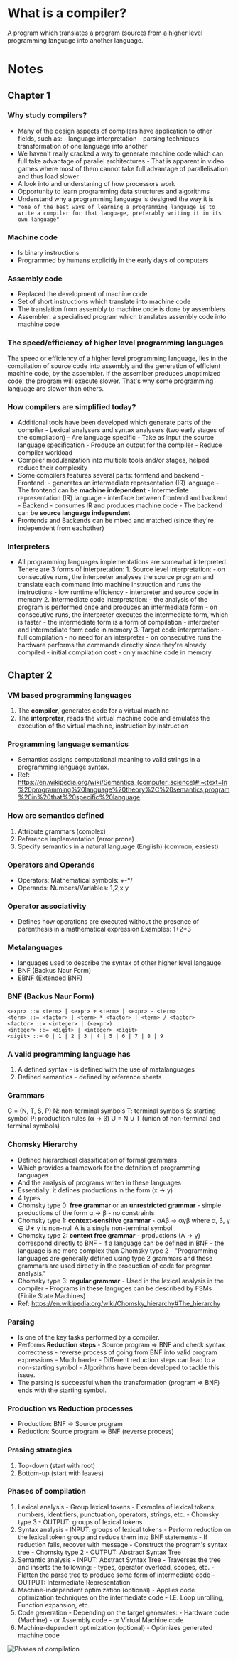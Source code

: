 # What is a compiler?

A program which translates a program (source) from a higher level programming language into another language.

# Notes

## Chapter 1

### Why study compilers?
- Many of the design aspects of compilers have application to other fields, such as:
		- language interpretation
		- parsing techniques
		- transformation of one language into another
- We haven't really cracked a way to generate machine code which can full take advantage of parallel architectures
		- That is apparent in video games where most of them cannot take full advantage of parallelisation and thus load slower
- A look into and understaning of how processors work
- Opportunity to learn programming data structures and algorithms
- Understand why a programming language is designed the way it is
- ```"one of the best ways of learning a programming language is to write a compiler for that language, preferably writing it in its own language"```

### Machine code
- Is binary instructions
- Programmed by humans explicitly in the early days of computers

### Assembly code
- Replaced the development of machine code
- Set of short instructions which translate into machine code
- The translation from assembly to machine code is done by assemblers
- Assembler: a specialised program which translates assembly code into machine code

### The speed/efficiency of higher level programming languages
The speed or efficiency of a higher level programming language, lies in the compilation of source code into assembly and the generation of efficient machine code, by the assembler. If the assemlber produces unoptimized code, the program will execute slower.
That's why some programming language are slower than others.

### How compilers are simplified today?
- Additional tools have been developed which generate parts of the compiler
		- Lexical analysers and syntax analysers (two early stages of the compilation)
				- Are language specific
				- Take as input the source language specification
				- Produce an output for the compiler
				- Reduce compiler workload
- Compiler modularization into multiple tools and/or stages, helped reduce their complexity
- Some compilers features several parts: forntend and backend
		- Frontend:
				- generates an intermediate representation (IR) language
				- The frontend can be **machine independent**
		- Intermediate representation (IR) language
				- interface between frontend and backend
		- Backend
				- consumes IR and produces machine code
				- The backend can be **source language independent**
- Frontends and Backends can be mixed and matched (since they're independent from eachother)

### Interpreters
- All programming languages implementations are somewhat interpreted.
Tehere are 3 forms of interpretation:
		1. Source level interpretation:
				- on consecutive runs, the interpreter analyses the source program and translate each command into machine instruction and runs the instructions
				- low runtime efficiency
				- interpreter and source code in memory
		2. Intermediate code interpretation:
				- the analysis of the program is performed once and produces an intermediate form
				- on consecutive runs, the interpreter executes the intermediate form, which is faster
				- the intermediate form is a form of compilation
				- interpreter and intermediate form code in memory
		3. Target code interpretation:
				- full compilation
				- no need for an interpreter
				- on consecutive runs the hardware performs the commands directly since they're already compiled
				- initial compilation cost
				- only machine code in memory

## Chapter 2

### VM based programming languages
1. The **compiler**, generates code for a virtual machine
2. The **interpreter**, reads the virtual machine code and emulates the execution of the virtual machine, instruction by instruction

###  Programming language semantics
- Semantics assigns computational meaning to valid strings in a programming language syntax.
- Ref: https://en.wikipedia.org/wiki/Semantics_(computer_science)#:~:text=In%20programming%20language%20theory%2C%20semantics,program%20in%20that%20specific%20language.

### How are semantics defined
1. Attribute grammars (complex)
2. Reference implementation (error prone)
3. Specify semantics in a natural language (English) (common, easiest)

### Operators and Operands
- Operators: Mathematical symbols: +-*/
- Operands: Numbers/Variables: 1,2,x,y

### Operator associativity
- Defines how operations are executed without the presence of parenthesis in a mathematical expression
Examples: 1+2*3

### Metalanguages
- languages used to describe the syntax of other higher level langauge
- BNF (Backus Naur Form)
- EBNF (Extended BNF)

### BNF (Backus Naur Form)
```
<expr> ::= <term> | <expr> + <term> | <expr> - <term>
<term> ::= <factor> | <term> * <factor> | <term> / <factor>
<factor> ::= <integer> | (<expr>)
<integer> ::= <digit> | <integer> <digit>
<digit> ::= 0 | 1 | 2 | 3 | 4 | 5 | 6 | 7 | 8 | 9
```

### A valid programming language has
1. A defined syntax
		- is defined with the use of matalanguages
2. Defined semantics
		- defined by reference sheets

### Grammars
G = (N, T, S, P)
N: non-terminal symbols
T: terminal symbols
S: starting symbol
P: production rules (α → β)
U = N ∪ T (union of non-terminal and terminal symbols)


### Chomsky Hierarchy
- Defined hierarchical classification of formal grammars
- Which provides a framework for the defnition of programming languages
- And the analysis of programs writen in these languages
- Essentially: it defines productions in the form (x → y)
- 4 types
- Chomsky type 0: __free grammar__ or an __unrestricted grammar__
		- simple productions of the form α → β
		- no constraints
- Chomsky type 1: __context-sensitive grammar__
		- αAβ → αγβ
		where α, β, γ ∈ U∗
		γ is non-null
		A is a single non-terminal symbol
- Chomsky type 2: __context free grammar__
		- productions (A → γ) correspond directly to BNF
		- if a language can be defined in BNF
				- the language is no more complex than Chomsky type 2
		- "Programming languages are generally defined using type 2 grammars
		and these grammars are used directly in the production of code for program analysis."
- Chomsky type 3: __regular grammar__
		- Used in the lexical analysis in the compiler
		- Programs in these languges can be described by FSMs (Finite State Machines)
- Ref: https://en.wikipedia.org/wiki/Chomsky_hierarchy#The_hierarchy

### Parsing
- Is one of the key tasks performed by a compiler.
- Performs **Reduction steps**
		- Source program => BNF and check syntax correctness 
		- reverse process of going from BNF into valid program expressions
		- Much harder
		- Different reduction steps can lead to a non-starting symbol
				- Algorithms have been developed to tackle this issue.
- The parsing is successful when the transformation (program => BNF) ends with the starting symbol.

### Production vs Reduction processes
- Production: BNF => Source program
- Reduction: Source program => BNF (reverse process)

### Prasing strategies
1. Top-down (start with root)
2. Bottom-up (start with leaves)

### Phases of compilation
1. Lexical analysis
		- Group lexical tokens
		- Examples of lexical tokens: numbers, identifiers, punctuation, operators, strings, etc.
		- Chomsky type 3
		- OUTPUT: groups of lexical tokens
2. Syntax analysis
		- INPUT: groups of lexical tokens
		- Perform reduction on the lexical token group and reduce them into BNF statements
		- If reduction fails, recover with message
		- Construct the program's syntax tree
		- Chomsky type 2
		- OUTPUT: Abstract Syntax Tree
3. Semantic analysis
		- INPUT: Abstract Syntax Tree
		- Traverses the tree and inserts the following:
				- types, operator overload, scopes, etc.
		- Flatten the parse tree to produce some form of intermediate code
		- OUTPUT: Intermediate Representation
4. Machine-independent optimization (optional)
		- Applies code optimization techniques on the intermediate code
				- I.E. Loop unrolling, Function expansion, etc.
5. Code generation
		- Depending on the target generates:
				- Hardware code (Machine)
				- or  Assembly code
				- or Virtual Machine code
6. Machine-dependent optimization (optional)
		- Optimizes generated machine code

![Phases of compilation](assets/phases_of_compilation.png)
